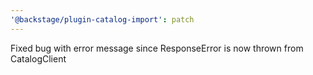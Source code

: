 ```yaml
---
'@backstage/plugin-catalog-import': patch
---
```


Fixed bug with error message since ResponseError is now thrown from CatalogClient
